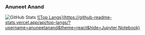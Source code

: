 ### Anuneet Anand

![GitHub Stats](https://github-readme-stats.vercel.app/api?username=anuneetanand&show_icons=true&theme=react)
[![Top Langs](https://github-readme-stats.vercel.app/api/top-langs/?username=anuneetanand&theme=react&hide=Jupyter Notebook)](https://github.com/anuraghazra/github-readme-stats&show_icons=true&theme=react)

